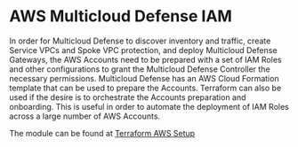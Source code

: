 # AWS Multicloud Defense IAM
In order for Multicloud Defense to discover inventory and traffic, create Service VPCs and Spoke VPC protection, and deploy Multicloud Defense Gateways, the AWS Accounts need to be prepared with a set of IAM Roles and other configurations to grant the Multicloud Defense Controller the necessary permissions.  Multicloud Defense has an AWS Cloud Formation template that can be used to prepare the Accounts.  Terraform can also be used if the desire is to orchestrate the Accounts preparation and onboarding.  This is useful in order to automate the deployment of IAM Roles across a large number of AWS Accounts.

The module can be found at [Terraform AWS Setup](https://github.com/valtix-security/terraform-aws-setup)